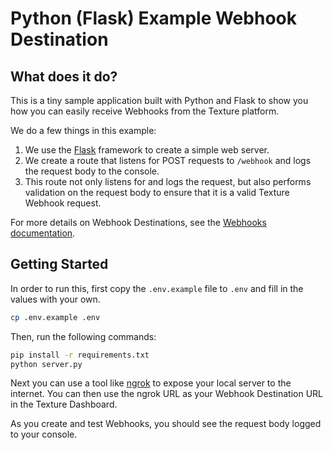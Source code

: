 # Python (Flask) Example Webhook Destination

## What does it do?

This is a tiny sample application built with Python and Flask to show you how you can easily receive Webhooks from the Texture platform.

We do a few things in this example:

1. We use the [Flask](https://flask.palletsprojects.com/) framework to create a simple web server.
2. We create a route that listens for POST requests to `/webhook` and logs the request body to the console.
3. This route not only listens for and logs the request, but also performs validation on the request body to ensure that it is a valid Texture Webhook request.

For more details on Webhook Destinations, see the [Webhooks documentation](https://docs.texture.energy/docs/webhooks).

## Getting Started

In order to run this, first copy the `.env.example` file to `.env` and fill in the values with your own.

```bash
cp .env.example .env
```

Then, run the following commands:

```bash
pip install -r requirements.txt
python server.py
```

Next you can use a tool like [ngrok](https://ngrok.com/) to expose your local server to the internet. You can then use the ngrok URL as your Webhook Destination URL in the Texture Dashboard.

As you create and test Webhooks, you should see the request body logged to your console.
